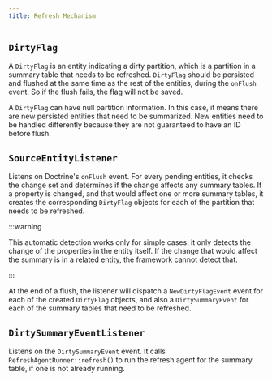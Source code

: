 ```yaml
---
title: Refresh Mechanism
---
```


## `DirtyFlag`

A `DirtyFlag` is an entity indicating a dirty partition, which is a partition in
a summary table that needs to be refreshed. `DirtyFlag` should be persisted and
flushed at the same time as the rest of the entities, during the `onFlush`
event. So if the flush fails, the flag will not be saved.

A `DirtyFlag` can have null partition information. In this case, it means there
are new persisted entities that need to be summarized. New entities need to be
handled differently because they are not guaranteed to have an ID before flush.

## `SourceEntityListener`

Listens on Doctrine's `onFlush` event. For every pending entities, it checks the
change set and determines if the change affects any summary tables. If a
property is changed, and that would affect one or more summary tables, it
creates the corresponding `DirtyFlag` objects for each of the partition that
needs to be refreshed.

:::warning

This automatic detection works only for simple cases: it only detects the change
of the properties in the entity itself. If the change that would affect the
summary is in a related entity, the framework cannot detect that.

:::

At the end of a flush, the listener will dispatch a `NewDirtyFlagEvent` event
for each of the created `DirtyFlag` objects, and also a `DirtySummaryEvent`
for each of the summary tables that need to be refreshed.

## `DirtySummaryEventListener`

Listens on the `DirtySummaryEvent` event. It calls
`RefreshAgentRunner::refresh()` to run the refresh agent for the summary table,
if one is not already running.
